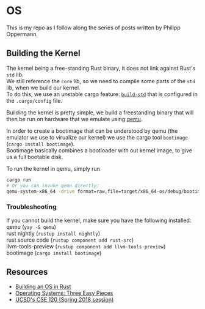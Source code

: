 # OS

This is my repo as I follow along the series of posts written by
Philipp Oppermann.

## Building the Kernel

The kernel being a free-standing Rust binary, it does not link against Rust's
`std` lib.  
We still reference the `core` lib, so we need to compile some parts of the
`std` lib, when we build our kernel.  
To do this, we use an unstable cargo feature:
[`build-std`](https://doc.rust-lang.org/nightly/cargo/reference/unstable.html#build-std)
that is configured in the `.cargo/config` file.

Building the kernel is pretty simple, we build a freestanding binary that will
then be run on hardware that we emulate using [qemu](https://www.qemu.org/).

In order to create a bootimage that can be understood by qemu (the emulator
we use to virualize our kernel) we use the cargo tool `bootimage`
(`cargo install bootimage`).  
Bootimage basically combines a bootloader with out kernel image, to give us a
full bootable disk.

To run the kernel in qemu, simply run

```bash
cargo run
# Or you can invoke qemu directly:
qemu-system-x86_64 -drive format=raw,file=target/x86_64-os/debug/bootimage-os.bin
```

### Troubleshooting

If you cannot build the kernel, make sure you have the following installed:  
qemu (`yay -S qemu`)  
rust nightly (`rustup install nightly`)  
rust source code (`rustup component add rust-src`)  
llvm-tools-preview (`rustup component add llvm-tools-preview`)  
bootimage (`cargo install bootimage`)  

## Resources

* [Building an OS in Rust](https://os.phil-opp.com)
* [Operating Systems: Three Easy Pieces](http://pages.cs.wisc.edu/~remzi/OSTEP/)
* [UCSD's CSE 120 (Spring 2018 session)](https://cseweb.ucsd.edu/classes/sp18/cse120-a/)
